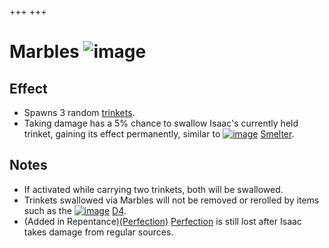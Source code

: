 +++
+++

 # Marbles ![image](/image/Marbles.png) 


Effect
--------


* Spawns 3 random [trinkets](/wiki/Trinket "Trinket").
* Taking damage has a 5% chance to swallow Isaac's currently held trinket, gaining its effect permanently, similar to [![image](/image/Smelter.png)](/wiki/Smelter "Smelter") [Smelter](/wiki/Smelter "Smelter").


Notes
-------


* If activated while carrying two trinkets, both will be swallowed.
* Trinkets swallowed via Marbles will not be removed or rerolled by items such as the [![image](/image/D4.png)](/wiki/D4 "D4") [D4](/wiki/D4 "D4").
* (Added in Repentance)[(Perfection)](/wiki/Perfection "Perfection") [Perfection](/wiki/Perfection "Perfection") is still lost after Isaac takes damage from regular sources.


